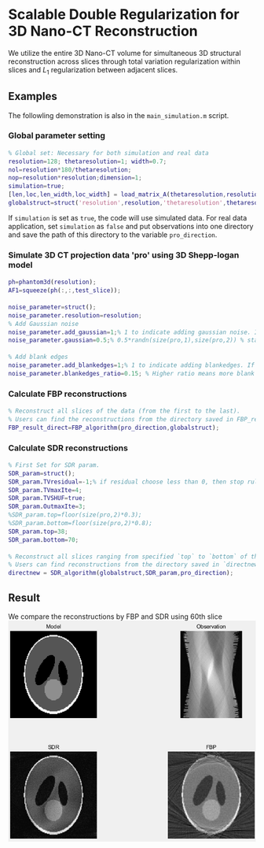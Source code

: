 # Scalable Double Regularization for 3D Nano-CT Reconstruction
We utilize the entire 3D Nano-CT volume for simultaneous 3D structural reconstruction across slices through total variation regularization within slices and $L_1$ regularization between adjacent slices.

## Examples 
The followling demonstration is also in the `main_simulation.m` script.  

### Global parameter setting
```Matlab
% Global set: Necessary for both simulation and real data
resolution=128; thetaresolution=1; width=0.7;
nol=resolution*180/thetaresolution;
nop=resolution*resolution;dimension=1;
simulation=true; 
[len,loc,len_width,loc_width] = load_matrix_A(thetaresolution,resolution,dimension,width);
globalstruct=struct('resolution',resolution,'thetaresolution',thetaresolution,'len_width',len_width,'loc_width',loc_width);
```

If `simulation` is set as `true`, the code will use simulated data. For real data application, set `simulation` as `false` and put observations into one directory and save the path of this directory to the variable `pro_direction`. 

### Simulate 3D CT projection data 'pro' using 3D Shepp-logan model
```Matlab
ph=phantom3d(resolution);
AF1=squeeze(ph(:,:,test_slice));

noise_parameter=struct();
noise_parameter.resolution=resolution;
% Add Gaussian noise 
noise_parameter.add_gaussian=1;% 1 to indicate adding gaussian noise. If 1 is chosen, then users should specify noise_paramter.gaussian
noise_parameter.gaussian=0.5;% 0.5*randn(size(pro,1),size(pro,2)) % standard derivation of Gaussian noise 

% Add blank edges 
noise_parameter.add_blankedges=1;% 1 to indicate adding blankedges. If 1 is chosen, then users should specify noise_parameter.blankedges_ratio
noise_parameter.blankedges_ratio=0.15; % Higher ratio means more blank edges. 
``` 

### Calculate FBP reconstructions
```Matlab
% Reconstruct all slices of the data (from the first to the last). 
% Users can find the reconstructions from the directory saved in FBP_result_direct.
FBP_result_direct=FBP_algorithm(pro_direction,globalstruct);
``` 

### Calculate SDR reconstructions
```Matlab
% First Set for SDR param.
SDR_param=struct();
SDR_param.TVresidual=-1;% if residual choose less than 0, then stop rule is iteration times
SDR_param.TVmaxIte=4;
SDR_param.TVSHUF=true;
SDR_param.OutmaxIte=3;
%SDR_param.top=floor(size(pro,2)*0.3);
%SDR_param.bottom=floor(size(pro,2)*0.8);
SDR_param.top=38;
SDR_param.bottom=70;

% Reconstruct all slices ranging from specified `top` to `bottom` of the data. 
% Users can find reconstructions from the directory saved in `directnew`. 
directnew = SDR_algorithm(globalstruct,SDR_param,pro_direction);
```

## Result
We compare the reconstructions by FBP and SDR using 60th slice
![image](https://github.com/xylimeng/SDR-CT/blob/master/Result2.png)



